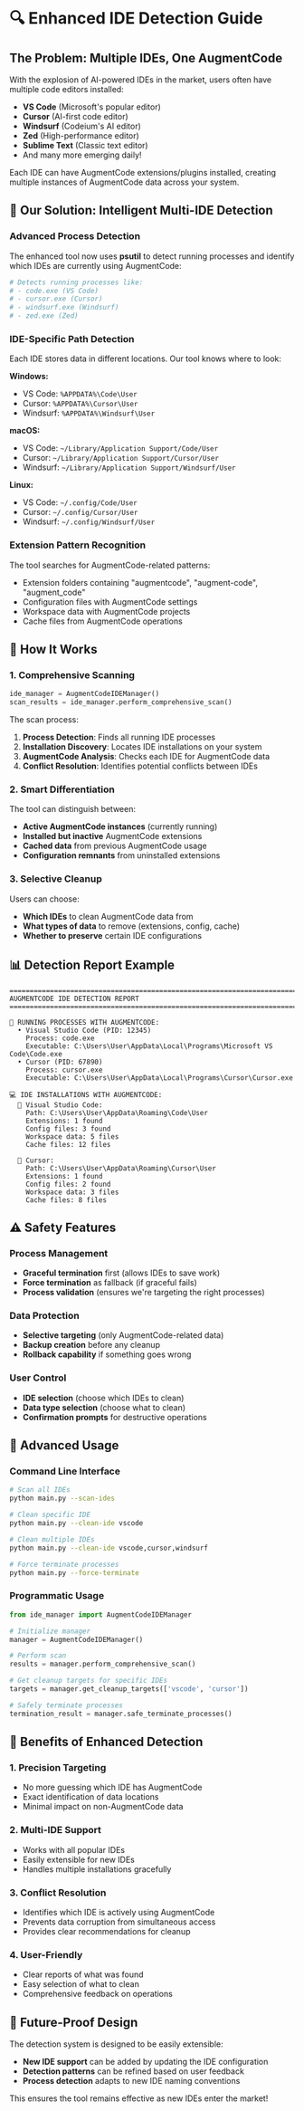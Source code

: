# 🔍 Enhanced IDE Detection Guide

## The Problem: Multiple IDEs, One AugmentCode

With the explosion of AI-powered IDEs in the market, users often have multiple code editors installed:
- **VS Code** (Microsoft's popular editor)
- **Cursor** (AI-first code editor)
- **Windsurf** (Codeium's AI editor)
- **Zed** (High-performance editor)
- **Sublime Text** (Classic text editor)
- And many more emerging daily!

Each IDE can have AugmentCode extensions/plugins installed, creating multiple instances of AugmentCode data across your system.

## 🎯 Our Solution: Intelligent Multi-IDE Detection

### Advanced Process Detection
The enhanced tool now uses **psutil** to detect running processes and identify which IDEs are currently using AugmentCode:

```python
# Detects running processes like:
# - code.exe (VS Code)
# - cursor.exe (Cursor)
# - windsurf.exe (Windsurf)
# - zed.exe (Zed)
```

### IDE-Specific Path Detection
Each IDE stores data in different locations. Our tool knows where to look:

**Windows:**
- VS Code: `%APPDATA%\Code\User`
- Cursor: `%APPDATA%\Cursor\User`
- Windsurf: `%APPDATA%\Windsurf\User`

**macOS:**
- VS Code: `~/Library/Application Support/Code/User`
- Cursor: `~/Library/Application Support/Cursor/User`
- Windsurf: `~/Library/Application Support/Windsurf/User`

**Linux:**
- VS Code: `~/.config/Code/User`
- Cursor: `~/.config/Cursor/User`
- Windsurf: `~/.config/Windsurf/User`

### Extension Pattern Recognition
The tool searches for AugmentCode-related patterns:
- Extension folders containing "augmentcode", "augment-code", "augment_code"
- Configuration files with AugmentCode settings
- Workspace data with AugmentCode projects
- Cache files from AugmentCode operations

## 🚀 How It Works

### 1. Comprehensive Scanning
```python
ide_manager = AugmentCodeIDEManager()
scan_results = ide_manager.perform_comprehensive_scan()
```

The scan process:
1. **Process Detection**: Finds all running IDE processes
2. **Installation Discovery**: Locates IDE installations on your system
3. **AugmentCode Analysis**: Checks each IDE for AugmentCode data
4. **Conflict Resolution**: Identifies potential conflicts between IDEs

### 2. Smart Differentiation
The tool can distinguish between:
- **Active AugmentCode instances** (currently running)
- **Installed but inactive** AugmentCode extensions
- **Cached data** from previous AugmentCode usage
- **Configuration remnants** from uninstalled extensions

### 3. Selective Cleanup
Users can choose:
- **Which IDEs** to clean AugmentCode data from
- **What types of data** to remove (extensions, config, cache)
- **Whether to preserve** certain IDE configurations

## 📊 Detection Report Example

```
================================================================================
AUGMENTCODE IDE DETECTION REPORT
================================================================================

🔄 RUNNING PROCESSES WITH AUGMENTCODE:
  • Visual Studio Code (PID: 12345)
    Process: code.exe
    Executable: C:\Users\User\AppData\Local\Programs\Microsoft VS Code\Code.exe
  • Cursor (PID: 67890)
    Process: cursor.exe
    Executable: C:\Users\User\AppData\Local\Programs\Cursor\Cursor.exe

💻 IDE INSTALLATIONS WITH AUGMENTCODE:
  📁 Visual Studio Code:
    Path: C:\Users\User\AppData\Roaming\Code\User
    Extensions: 1 found
    Config files: 3 found
    Workspace data: 5 files
    Cache files: 12 files

  📁 Cursor:
    Path: C:\Users\User\AppData\Roaming\Cursor\User
    Extensions: 1 found
    Config files: 2 found
    Workspace data: 3 files
    Cache files: 8 files
```

## ⚠️ Safety Features

### Process Management
- **Graceful termination** first (allows IDEs to save work)
- **Force termination** as fallback (if graceful fails)
- **Process validation** (ensures we're targeting the right processes)

### Data Protection
- **Selective targeting** (only AugmentCode-related data)
- **Backup creation** before any cleanup
- **Rollback capability** if something goes wrong

### User Control
- **IDE selection** (choose which IDEs to clean)
- **Data type selection** (choose what to clean)
- **Confirmation prompts** for destructive operations

## 🔧 Advanced Usage

### Command Line Interface
```bash
# Scan all IDEs
python main.py --scan-ides

# Clean specific IDE
python main.py --clean-ide vscode

# Clean multiple IDEs
python main.py --clean-ide vscode,cursor,windsurf

# Force terminate processes
python main.py --force-terminate
```

### Programmatic Usage
```python
from ide_manager import AugmentCodeIDEManager

# Initialize manager
manager = AugmentCodeIDEManager()

# Perform scan
results = manager.perform_comprehensive_scan()

# Get cleanup targets for specific IDEs
targets = manager.get_cleanup_targets(['vscode', 'cursor'])

# Safely terminate processes
termination_result = manager.safe_terminate_processes()
```

## 🎯 Benefits of Enhanced Detection

### 1. **Precision Targeting**
- No more guessing which IDE has AugmentCode
- Exact identification of data locations
- Minimal impact on non-AugmentCode data

### 2. **Multi-IDE Support**
- Works with all popular IDEs
- Easily extensible for new IDEs
- Handles multiple installations gracefully

### 3. **Conflict Resolution**
- Identifies which IDE is actively using AugmentCode
- Prevents data corruption from simultaneous access
- Provides clear recommendations for cleanup

### 4. **User-Friendly**
- Clear reports of what was found
- Easy selection of what to clean
- Comprehensive feedback on operations

## 🔮 Future-Proof Design

The detection system is designed to be easily extensible:
- **New IDE support** can be added by updating the IDE configuration
- **Detection patterns** can be refined based on user feedback
- **Process detection** adapts to new IDE naming conventions

This ensures the tool remains effective as new IDEs enter the market!
